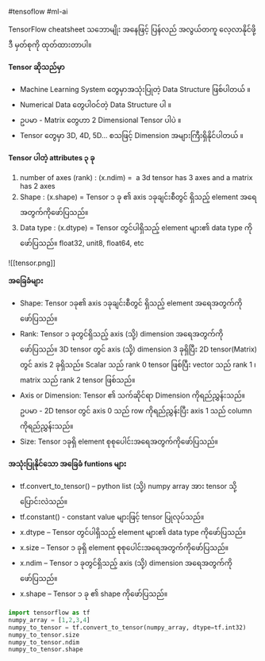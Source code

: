 #tensoflow #ml-ai 

TensorFlow cheatsheet သဘောမျိုး အနေဖြင့် ပြန်လည် အလွယ်တကူ လေ့လာနိုင်ဖို့ ဒီ မှတ်စုကို ထုတ်ထားတာပါ။

**Tensor ဆိုသည်မှာ** 

- Machine Learning System ​တွေမှာအသုံးပြုတဲ့ Data Structure ဖြစ်ပါတယ် ။
- Numerical Data ​တွေပါဝင်တဲ့ Data Structure ပါ ။
- ဥပမာ - Matrix ​တွေဟာ 2 Dimensional Tensor ပါပဲ ။
- Tensor ​တွေမှာ 3D, 4D, 5D... စသဖြင့် Dimension အများကြီးရှိနိုင်ပါတယ် ။

**Tensor ပါတဲ့  attributes  ၃ ခု** 

1. number of axes (rank) : (x.ndim) =  a 3d tensor has 3 axes and a matrix has 2 axes
2. Shape : (x.shape) = Tensor ၁ ခု ၏ axis ၁ခုချင်းစီတွင် ရှိသည့် element အ​ရေအတွက်ကို​ဖော်ပြသည်။
3. Data type : (x.dtype) = Tensor တွင်ပါရှိသည့် element များ၏ data type ကို​ဖော်ပြသည်။ float32, unit8, float64, etc

![[tensor.png]]


**အခြေခံများ**

- Shape: Tensor ၁ခု၏ axis ၁ခုချင်းစီတွင် ရှိသည့် element အ​ရေအတွက်ကို​ဖော်ပြသည်။
- Rank: Tensor ၁ ခုတွင်ရှိသည့် axis (သို့) dimension အ​ရေအတွက်ကို​ဖော်ပြသည်။ 3D tensor တွင် axis (သို့) dimension 3 ခုရှိပြီး 2D tensor(Matrix) တွင် axis 2 ခုရှိသည်။ Scalar သည် rank 0 tensor ဖြစ်ပြီး vector သည် rank 1 ၊ matrix သည် rank 2 tensor ဖြစ်သည်။
- Axis or Dimension: Tensor ၏ သက်ဆိုင်ရာ Dimension ကိုရည်ညွှန်းသည်။ ဥပမာ - 2D tensor တွင် axis 0 သည် row ကိုရည်ညွှန်းပြီး axis 1 သည် column ကိုရည်ညွှန်းသည်။
- Size: Tensor ၁ခုရှိ element စုစု​ပေါင်းအ​ရေအတွက်ကို​ဖော်ပြသည်။

  
**အသုံးပြုနိုင်သော အခြေခံ funtions များ**

- tf.convert_to_tensor() – python list (သို့) numpy array အား tensor သို့​ပြောင်းလဲသည်။
- tf.constant() - constant value များဖြင့် tensor ပြုလုပ်သည်။
- x.dtype – Tensor တွင်ပါရှိသည့် element များ၏ data type ကို​ဖော်ပြသည်။
- x.size – Tensor ၁ ခုရှိ element စုစု​ပေါင်းအ​ရေအတွက်ကို​ဖော်ပြသည်။
- x.ndim – Tensor ၁ ခုတွင်ရှိသည့် axis (သို့) dimension အ​ရေအတွက်ကို​ဖော်ပြသည်။
- x.shape – Tensor ၁ ခု ၏ shape ကို​ဖော်ပြသည်။

```python
import tensorflow as tf
numpy_array = [1,2,3,4]
numpy_to_tensor = tf.convert_to_tensor(numpy_array, dtype=tf.int32)
numpy_to_tensor.size
numpy_to_tensor.ndim
numpy_to_tensor.shape
```
